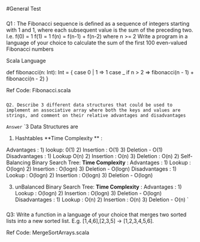 #General Test
#####
Q1 : The Fibonacci sequence is defined as a sequence of integers starting with 1 and 1, where each
     subsequent value is the sum of the preceding two. I.e.
     f(0) = 1
     f(1) = 1
     f(n) = f(n-1) + f(n-2) where n >= 2
     Write a program in a language of your choice to calculate the sum of the first 100 even-valued
     Fibonacci numbers

Scala Language

def fibonacci(n: Int): Int = {
    case 0 | 1 => 1
    case _ if n > 2 => fibonacci(n - 1) + fibonacci(n - 2)
  }

Ref Code: Fibonacci.scala

#####
`Q2. Describe 3 different data structures that could be used to implement an associative array where
    both the keys and values are strings, and comment on their relative advantages and
    disadvantages`
    
`Answer`
`3 Data Structures are 
1) Hashtables 
**Time Complexity ** : 

Advantages : 
                    1) lookup: 0(1)
                    2) Insertion : O(1)
                    3) Deletion - O(1)
Disadvantages : 
                    1) Lookup O(n)
                    2) Insertion : O(n)
                    3) Deletion :  O(n)
2) Self-Balancing Binary Search Tree: 
**Time Complexity** : 
Advantages : 
                    1) Lookup : O(logn) 
                    2) Insertion : O(logn)
                    3) Deletion - O(logn)
Disadvantages : 
                    1) Lookup : O(logn) 
                    2) Insertion : O(logn)
                    3) Deletion - O(logn)

3) unBalanced Binary Search Tree: 
**Time Complexity** : 
Advantages : 
                    1) Lookup : O(logn) 
                    2) Insertion : O(logn)
                    3) Deletion - O(logn)
Disadvantages : 
                    1) Lookup : O(n) 
                    2) Insertion : O(n)
                    3) Deletion - O(n)
`

#####
Q3: 
Write a function in a language of your choice that merges two sorted lists into a new sorted list.
E.g. [1,4,6],[2,3,5] → [1,2,3,4,5,6].

Ref Code: MergeSortArrays.scala

